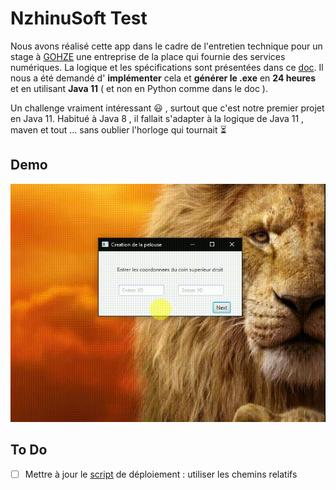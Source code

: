 # NzhinuSoft Test

Nous avons réalisé cette app dans le cadre de l'entretien technique pour un stage à [ GOHZE](https://gohze.org/) une entreprise de la place qui fournie des services numériques. La logique et les spécifications sont présentées dans ce [doc](specifications/cmr_entretien_technique_tondeuse.pdf). Il nous a été demandé d' **implémenter** cela et **générer le .exe** en **24 heures** et en utilisant **Java 11** ( et non en Python comme dans le doc ).

Un challenge vraiment intéressant :smiley: , surtout que c'est notre premier projet en Java 11. Habitué à Java 8 , il fallait s'adapter à la logique de Java 11 , maven et tout ... sans oublier l'horloge qui tournait :hourglass_flowing_sand:
## Demo
<img src="images/tondeuse.gif"/>


## To Do
- [ ] Mettre à jour le [script]( deploy.iss ) de déploiement : utiliser les chemins relatifs
